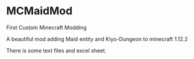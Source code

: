 # MCMaidMod
First Custom Minecraft Modding

A beautiful mod adding Maid entity and Kiyo-Dungeon to minecraft 1.12.2

There is some text files and excel sheet.
